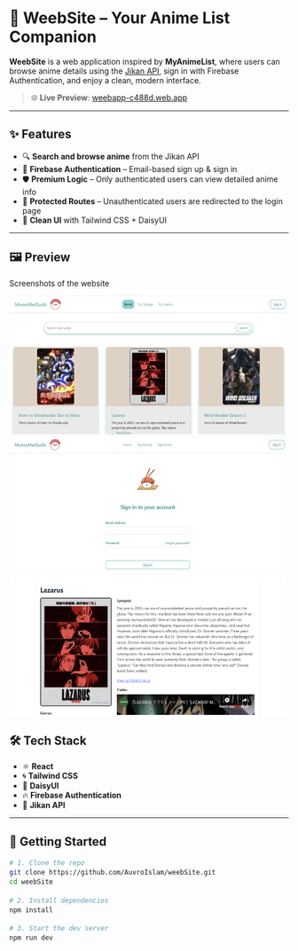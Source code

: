 # 🌸 WeebSite – Your Anime List Companion

**WeebSite** is a web application inspired by **MyAnimeList**, where users can browse anime details using the [Jikan API](https://jikan.moe/), sign in with Firebase Authentication, and enjoy a clean, modern interface.

> 🌐 **Live Preview**: [weebapp-c488d.web.app](https://weebapp-c488d.web.app/)

---

## ✨ Features

- 🔍 **Search and browse anime** from the Jikan API
- 🔐 **Firebase Authentication** – Email-based sign up & sign in
- 🛡️ **Premium Logic** – Only authenticated users can view detailed anime info
- 🚫 **Protected Routes** – Unauthenticated users are redirected to the login page
- 🎨 **Clean UI** with Tailwind CSS + DaisyUI

---
## 🖼️ Preview

Screenshots of the website 
<p float="left">
  <img src="Preview/ss1.png" width="500" height="250" />
  <img src="Preview/ss2.png" width="500" height="250" />
  <img src="Preview/ss3.png" width="500"height="250" />
</p>

## 🛠️ Tech Stack

- ⚛️ **React**
- 🌀 **Tailwind CSS**
- 🌼 **DaisyUI**
- 🔥 **Firebase Authentication**
- 📡 **Jikan API**

---

## 🚀 Getting Started

```bash
# 1. Clone the repo
git clone https://github.com/AuvroIslam/weebSite.git
cd weebSite

# 2. Install dependencies
npm install

# 3. Start the dev server
npm run dev
